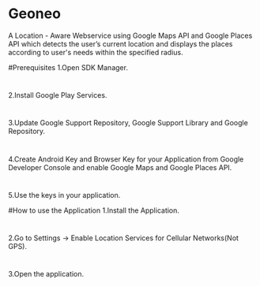 # Geoneo
A Location - Aware Webservice using Google Maps API and Google Places API which detects the user’s current location and displays the places according to user's needs within the specified radius.

#Prerequisites
1.Open SDK Manager.
#
2.Install Google Play Services.
#
3.Update Google Support Repository, Google Support Library and Google Repository.
#
4.Create Android Key and Browser Key for your Application from Google Developer Console and enable Google Maps and Google Places API.
#
5.Use the keys in your application.

#How to use the Application
1.Install the Application.
#
2.Go to Settings -> Enable Location Services for Cellular Networks(Not GPS).
#
3.Open the application.
